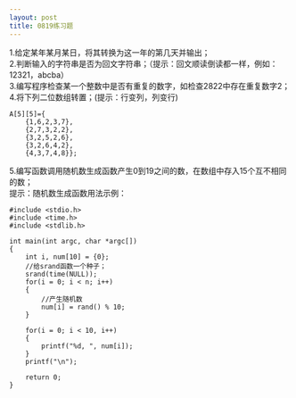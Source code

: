 ```yaml
---
layout: post
title: 0819练习题
---
```

1.给定某年某月某日，将其转换为这一年的第几天并输出；<br>
2.判断输入的字符串是否为回文字符串；（提示：回文顺读倒读都一样，例如：12321，abcba）<br>
3.编写程序检查某一个整数中是否有重复的数字，如检查2822中存在重复数字2；<br>
4.将下列二位数组转置；(提示：行变列，列变行)

    A[5][5]={
        {1,6,2,3,7},
        {2,7,3,2,2},
        {3,2,5,2,6},
        {3,2,6,4,2},
        {4,3,7,4,8}};
5.编写函数调用随机数生成函数产生0到19之间的数，在数组中存入15个互不相同的数；<br>
提示：随机数生成函数用法示例：<br>

    #include <stdio.h>
    #include <time.h>
    #include <stdlib.h>

    int main(int argc, char *argc[])
    {
        int i, num[10] = {0};
        //给srand函数一个种子；
        srand(time(NULL));
        for(i = 0; i < n; i++)
        {
            //产生随机数
            num[i] = rand() % 10;
        }

        for(i = 0; i < 10, i++)
        {
            printf("%d, ", num[i]);
        }
        printf("\n");

        return 0;
    }
